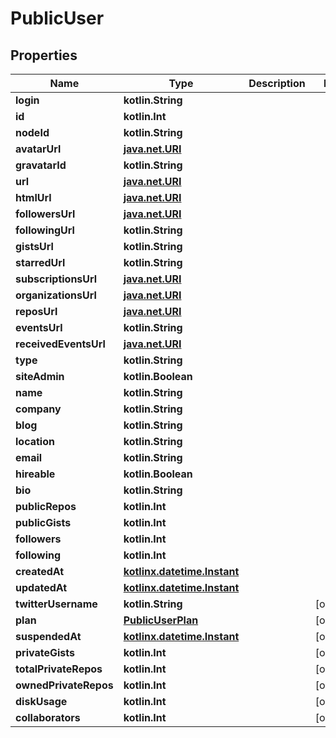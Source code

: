 
# PublicUser

## Properties
Name | Type | Description | Notes
------------ | ------------- | ------------- | -------------
**login** | **kotlin.String** |  | 
**id** | **kotlin.Int** |  | 
**nodeId** | **kotlin.String** |  | 
**avatarUrl** | [**java.net.URI**](java.net.URI.md) |  | 
**gravatarId** | **kotlin.String** |  | 
**url** | [**java.net.URI**](java.net.URI.md) |  | 
**htmlUrl** | [**java.net.URI**](java.net.URI.md) |  | 
**followersUrl** | [**java.net.URI**](java.net.URI.md) |  | 
**followingUrl** | **kotlin.String** |  | 
**gistsUrl** | **kotlin.String** |  | 
**starredUrl** | **kotlin.String** |  | 
**subscriptionsUrl** | [**java.net.URI**](java.net.URI.md) |  | 
**organizationsUrl** | [**java.net.URI**](java.net.URI.md) |  | 
**reposUrl** | [**java.net.URI**](java.net.URI.md) |  | 
**eventsUrl** | **kotlin.String** |  | 
**receivedEventsUrl** | [**java.net.URI**](java.net.URI.md) |  | 
**type** | **kotlin.String** |  | 
**siteAdmin** | **kotlin.Boolean** |  | 
**name** | **kotlin.String** |  | 
**company** | **kotlin.String** |  | 
**blog** | **kotlin.String** |  | 
**location** | **kotlin.String** |  | 
**email** | **kotlin.String** |  | 
**hireable** | **kotlin.Boolean** |  | 
**bio** | **kotlin.String** |  | 
**publicRepos** | **kotlin.Int** |  | 
**publicGists** | **kotlin.Int** |  | 
**followers** | **kotlin.Int** |  | 
**following** | **kotlin.Int** |  | 
**createdAt** | [**kotlinx.datetime.Instant**](kotlinx.datetime.Instant.md) |  | 
**updatedAt** | [**kotlinx.datetime.Instant**](kotlinx.datetime.Instant.md) |  | 
**twitterUsername** | **kotlin.String** |  |  [optional]
**plan** | [**PublicUserPlan**](PublicUserPlan.md) |  |  [optional]
**suspendedAt** | [**kotlinx.datetime.Instant**](kotlinx.datetime.Instant.md) |  |  [optional]
**privateGists** | **kotlin.Int** |  |  [optional]
**totalPrivateRepos** | **kotlin.Int** |  |  [optional]
**ownedPrivateRepos** | **kotlin.Int** |  |  [optional]
**diskUsage** | **kotlin.Int** |  |  [optional]
**collaborators** | **kotlin.Int** |  |  [optional]



